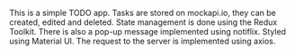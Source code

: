 This is a simple TODO app. 
Tasks are stored on mockapi.io, they can be created, edited and deleted. 
State management is done using the Redux Toolkit. 
There is also a pop-up message implemented using notiflix. 
Styled using Material UI. 
The request to the server is implemented using axios.